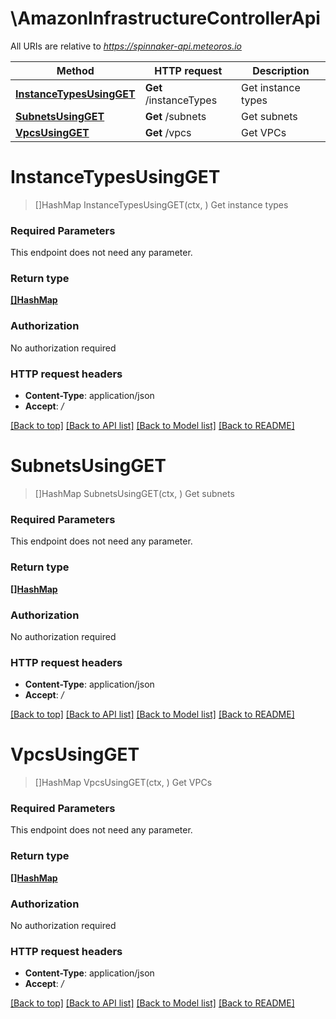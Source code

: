 # \AmazonInfrastructureControllerApi

All URIs are relative to *https://spinnaker-api.meteoros.io*

Method | HTTP request | Description
------------- | ------------- | -------------
[**InstanceTypesUsingGET**](AmazonInfrastructureControllerApi.md#InstanceTypesUsingGET) | **Get** /instanceTypes | Get instance types
[**SubnetsUsingGET**](AmazonInfrastructureControllerApi.md#SubnetsUsingGET) | **Get** /subnets | Get subnets
[**VpcsUsingGET**](AmazonInfrastructureControllerApi.md#VpcsUsingGET) | **Get** /vpcs | Get VPCs


# **InstanceTypesUsingGET**
> []HashMap InstanceTypesUsingGET(ctx, )
Get instance types

### Required Parameters
This endpoint does not need any parameter.

### Return type

[**[]HashMap**](HashMap.md)

### Authorization

No authorization required

### HTTP request headers

 - **Content-Type**: application/json
 - **Accept**: */*

[[Back to top]](#) [[Back to API list]](../README.md#documentation-for-api-endpoints) [[Back to Model list]](../README.md#documentation-for-models) [[Back to README]](../README.md)

# **SubnetsUsingGET**
> []HashMap SubnetsUsingGET(ctx, )
Get subnets

### Required Parameters
This endpoint does not need any parameter.

### Return type

[**[]HashMap**](HashMap.md)

### Authorization

No authorization required

### HTTP request headers

 - **Content-Type**: application/json
 - **Accept**: */*

[[Back to top]](#) [[Back to API list]](../README.md#documentation-for-api-endpoints) [[Back to Model list]](../README.md#documentation-for-models) [[Back to README]](../README.md)

# **VpcsUsingGET**
> []HashMap VpcsUsingGET(ctx, )
Get VPCs

### Required Parameters
This endpoint does not need any parameter.

### Return type

[**[]HashMap**](HashMap.md)

### Authorization

No authorization required

### HTTP request headers

 - **Content-Type**: application/json
 - **Accept**: */*

[[Back to top]](#) [[Back to API list]](../README.md#documentation-for-api-endpoints) [[Back to Model list]](../README.md#documentation-for-models) [[Back to README]](../README.md)

